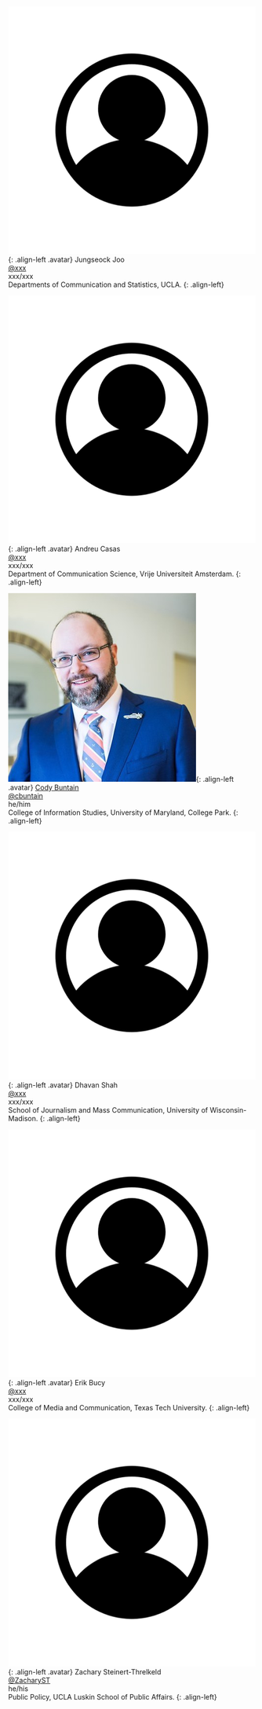 <style type="text/css">
.avatar {
    /* make a square container */
    width: 150px;
    height: 150px;

    /* fill the container, preserving aspect ratio, and cropping to fit */
    background-size: cover;

    /* center the image vertically and horizontally */
    background-position: top center;

    /* round the edges to a circle with border radius 1/2 container size */
    border-radius: 50%;
}
</style>

![image-left](/assets/images/people/blank.png){: .align-left .avatar} 
Jungseock Joo <br/> [@xxx](http://twitter.com/xxx) <br/> xxx/xxx <br/> Departments of Communication and Statistics, UCLA. 
{: .align-left}


![image-left](/assets/images/people/blank.png){: .align-left .avatar} 
Andreu Casas <br/> [@xxx](http://twitter.com/aaa)  <br/> xxx/xxx  <br/> Department of Communication Science, Vrije Universiteit Amsterdam.
{: .align-left}


![image-left](/assets/images/people/buntain.jpg){: .align-left .avatar} 
[Cody Buntain](http://cody.bunta.in) <br/> [@cbuntain](http://twitter.com/codybuntain) <br/> he/him <br/> College of Information Studies, University of Maryland, College Park.
{: .align-left}


![image-left](/assets/images/people/blank.png){: .align-left .avatar} 
Dhavan Shah <br/> [@xxx](http://twitter.com/aaa)  <br/> xxx/xxx  <br/> School of Journalism and Mass Communication, University of Wisconsin-Madison. 
{: .align-left}


![image-left](/assets/images/people/blank.png){: .align-left .avatar} 
Erik Bucy <br/> [@xxx](http://twitter.com/aaa)  <br/> xxx/xxx  <br/> College of Media and Communication, Texas Tech University.
{: .align-left}


![image-left](/assets/images/people/blank.png){: .align-left .avatar} 
Zachary Steinert-Threlkeld <br/> [@ZacharyST](http://twitter.com/ZacharyST)  <br/> he/his <br/> Public Policy, UCLA Luskin School of Public Affairs.
{: .align-left}
